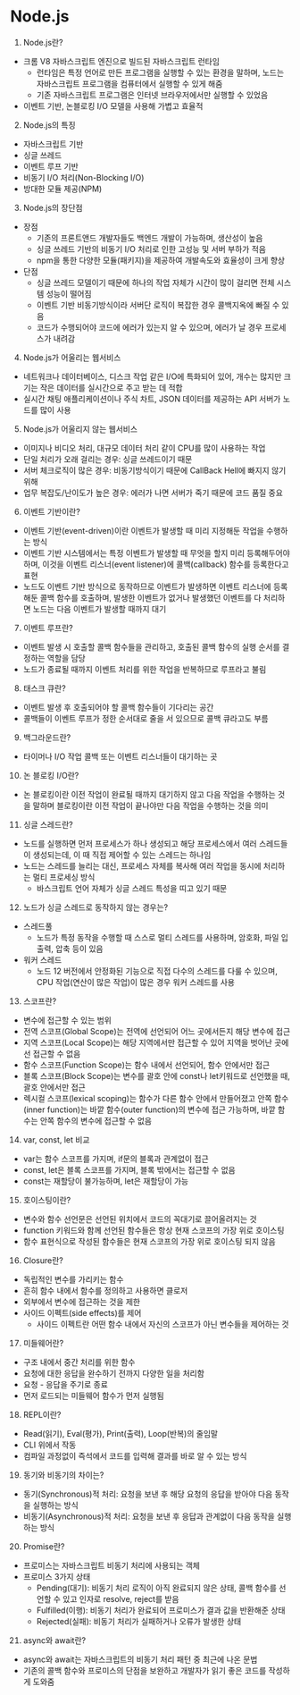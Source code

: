# Node.js

1. Node.js란?

- 크롬 V8 자바스크립트 엔진으로 빌드된 자바스크립트 런타임
  - 런타임은 특정 언어로 만든 프로그램을 실행할 수 있는 환경을 말하며, 노드는 자바스크립트 프로그램을 컴퓨터에서 실행할 수 있게 해줌
  - 기존 자바스크립트 프로그램은 인터넷 브라우저에서만 실행할 수 있었음
- 이벤트 기반, 논블로킹 I/O 모델을 사용해 가볍고 효율적

2. Node.js의 특징

- 자바스크립트 기반
- 싱글 쓰레드
- 이벤트 루프 기반
- 비동기 I/O 처리(Non-Blocking I/O)
- 방대한 모듈 제공(NPM)

3. Node.js의 장단점

- 장점
  - 기존의 프론트앤드 개발자들도 백엔드 개발이 가능하며, 생산성이 높음
  - 싱글 쓰레드 기반의 비동기 I/O 처리로 인한 고성능 및 서버 부하가 적음
  - npm을 통한 다양한 모듈(패키지)을 제공하여 개발속도와 효율성이 크게 향상
- 단점
  - 싱글 쓰레드 모델이기 때문에 하나의 작업 자체가 시간이 많이 걸리면 전체 시스템 성능이 떨어짐
  - 이벤트 기반 비동기방식이라 서버단 로직이 복잡한 경우 콜백지옥에 빠질 수 있음
  - 코드가 수행되어야 코드에 에러가 있는지 알 수 있으며, 에러가 날 경우 프로세스가 내려감

4. Node.js가 어울리는 웹서비스

- 네트워크나 데이터베이스, 디스크 작업 같은 I/O에 특화되어 있어, 개수는 많지만 크기는 작은 데이터를 실시간으로 주고 받는 데 적합
- 실시간 채팅 애플리케이션이나 주식 차트, JSON 데이터를 제공하는 API 서버가 노드를 많이 사용

5. Node.js가 어울리지 않는 웹서비스

- 이미지나 비디오 처리, 대규모 데이터 처리 같이 CPU를 많이 사용하는 작업
- 단일 처리가 오래 걸리는 경우: 싱글 쓰레드이기 때문
- 서버 체크로직이 많은 경우: 비동기방식이기 때문에 CallBack Hell에 빠지지 않기 위해
- 업무 복잡도/난이도가 높은 경우: 에러가 나면 서버가 죽기 때문에 코드 품질 중요

6. 이벤트 기반이란?

- 이벤트 기반(event-driven)이란 이벤트가 발생할 때 미리 지정해둔 작업을 수행하는 방식
- 이벤트 기반 시스템에서는 특정 이벤트가 발생할 때 무엇을 할지 미리 등록해두어야 하며, 이것을 이벤트 리스너(event listener)에 콜백(callback) 함수를 등록한다고 표현
- 노드도 이벤트 기반 방식으로 동작하므로 이벤트가 발생하면 이벤트 리스너에 등록해둔 콜백 함수를 호출하며, 발생한 이벤트가 없거나 발생했던 이벤트를 다 처리하면 노드는 다음 이벤트가 발생할 때까지 대기

7. 이벤트 루프란?

- 이벤트 발생 시 호출할 콜백 함수들을 관리하고, 호출된 콜백 함수의 실행 순서를 결정하는 역할을 담당
- 노드가 종료될 때까지 이벤트 처리를 위한 작업을 반복하므로 루프라고 불림

8. 태스크 큐란?

- 이벤트 발생 후 호출되어야 할 콜백 함수들이 기다리는 공간
- 콜백들이 이벤트 루프가 정한 순서대로 줄을 서 있으므로 콜백 큐라고도 부름

9. 백그라운드란?

- 타이머나 I/O 작업 콜백 또는 이벤트 리스너들이 대기하는 곳

10. 논 블로킹 I/O란?

- 논 블로킹이란  이전 작업이 완료될 때까지 대기하지 않고 다음 작업을 수행하는 것을 말하며 블로킹이란 이전 작업이 끝나야만 다음 작업을 수행하는 것을 의미

11. 싱글 스레드란?

- 노드를 실행하면 먼저 프로세스가 하나 생성되고 해당 프로세스에서 여러 스레드들이 생성되는데, 이 때 직접 제어할 수 있는 스레드는 하나임
- 노드는 스레드를 늘리는 대신, 프로세스 자체를 복사해 여러 작업을 동시에 처리하는 멀티 프로세싱 방식
  - 바스크립트 언어 자체가 싱글 스레드 특성을 띠고 있기 때문

12. 노드가 싱글 스레드로 동작하지 않는 경우는?

- 스레드풀
  - 노드가 특정 동작을 수행할 때 스스로 멀티 스레드를 사용하며, 암호화, 파일 입출력, 압축 등이 있음
- 워커 스레드
  - 노드 12 버전에서 안정화된 기능으로 직접 다수의 스레드를 다룰 수 있으며, CPU 작업(연산이 많은 작업)이 많은 경우 워커 스레드를 사용

13. 스코프란?

- 변수에 접근할 수 있는 범위
- 전역 스코프(Global Scope)는 전역에 선언되어 어느 곳에서든지 해당 변수에 접근
- 지역 스코프(Local Scope)는 해당 지역에서만 접근할 수 있어 지역을 벗어난 곳에선 접근할 수 없음
- 함수 스코프(Function Scope)는 함수 내에서 선언되어, 함수 안에서만 접근
- 블록 스코프(Block Scope)는 변수를 괄호 안에 const나 let키워드로 선언했을 때, 괄호 안에서만 접근
- 렉시컬 스코프(lexical scoping)는 함수가 다른 함수 안에서 만들어졌고 안쪽 함수(inner function)는 바깥 함수(outer function)의 변수에 접근 가능하며, 바깥 함수는 안쪽 함수의 변수에 접근할 수 없음

14. var, const, let 비교

- var는 함수 스코프를 가지며, if문의 블록과 관계없이 접근
- const, let은 블록 스코프를 가지며, 블록 밖에서는 접근할 수 없음
- const는 재할당이 불가능하며, let은 재할당이 가능

15. 호이스팅이란?

- 변수와 함수 선언문은 선언된 위치에서 코드의 꼭대기로 끌어올려지는 것
- function 키워드와 함께 선언된 함수들은 항상 현재 스코프의 가장 위로 호이스팅
- 함수 표현식으로 작성된 함수들은 현재 스코프의 가장 위로 호이스팅 되지 않음

16. Closure란?

- 독립적인 변수를 가리키는 함수
- 흔히 함수 내에서 함수를 정의하고 사용하면 클로저
- 외부에서 변수에 접근하는 것을 제한
- 사이드 이펙트(side effects)를 제어
  - 사이드 이펙트란 어떤 함수 내에서 자신의 스코프가 아닌 변수들을 제어하는 것

17. 미들웨어란?

- 구조 내에서 중간 처리를 위한 함수
- 요청에 대한 응답을 완수하기 전까지 다양한 일을 처리함
- 요청 - 응답을 주기로 종료
- 먼저 로드되는 미들웨어 함수가 먼저 실행됨

18. REPL이란?

- Read(읽기), Eval(평가), Print(출력), Loop(반복)의 줄임말
- CLI 위에서 작동
- 컴파일 과정없이 즉석에서 코드를 입력해 결과를 바로 알 수 있는 방식

19. 동기와 비동기의 차이는?

- 동기(Synchronous)적 처리: 요청을 보낸 후 해당 요청의 응답을 받아야 다음 동작을 실행하는 방식
- 비동기(Asynchronous)적 처리: 요청을 보낸 후 응답과 관계없이 다음 동작을 실행하는 방식

20. Promise란?

- 프로미스는 자바스크립트 비동기 처리에 사용되는 객체
- 프로미스 3가지 상태
  - Pending(대기): 비동기 처리 로직이 아직 완료되지 않은 상태, 콜백 함수를 선언할 수 있고 인자로 resolve, reject를 받음
  - Fulfilled(이행): 비동기 처리가 완료되어 프로미스가 결과 값을 반환해준 상태
  - Rejected(실패): 비동기 처리가 실패하거나 오류가 발생한 상태

21. async와 await란?

- async와 await는 자바스크립트의 비동기 처리 패턴 중 최근에 나온 문법
- 기존의 콜백 함수와 프로미스의 단점을 보완하고 개발자가 읽기 좋은 코드를 작성하게 도와줌
